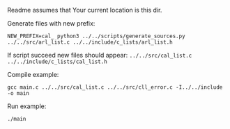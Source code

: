 Readme assumes that Your current location is this dir.

Generate files with new prefix:
```
NEW_PREFIX=cal_ python3 ../../scripts/generate_sources.py ../../src/arl_list.c ../../include/c_lists/arl_list.h
```

If script succeed new files should appear:
  `../../src/cal_list.c`
  `../../include/c_lists/cal_list.h`
  
Compile example:
```
gcc main.c ../../src/cal_list.c ../../src/cll_error.c -I../../include -o main
```

Run example:
```
./main
```
